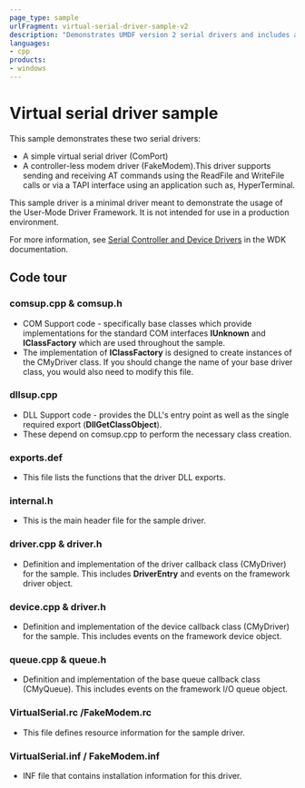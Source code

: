 ```yaml
---
page_type: sample
urlFragment: virtual-serial-driver-sample-v2
description: "Demonstrates UMDF version 2 serial drivers and includes a simple virtual serial driver (ComPort) and a controller-less modem driver (FakeModem)."
languages:
- cpp
products:
- windows
---
```


<!---
    name: Virtual serial driver sample (UMDF version 2)
    platform: UMDF2
    language: cpp
    category: Serial
    description: Demonstrates UMDF version 2 serial drivers and includes a simple virtual serial driver (ComPort) and a controller-less modem driver (FakeModem).
    samplefwlink: http://go.microsoft.com/fwlink/p/?LinkId=617965
--->

# Virtual serial driver sample

This sample demonstrates these two serial drivers:

- A simple virtual serial driver (ComPort)
- A controller-less modem driver (FakeModem).This driver supports sending and receiving AT commands using the ReadFile and WriteFile calls or via a TAPI interface using an application such as, HyperTerminal.

This sample driver is a minimal driver meant to demonstrate the usage of the User-Mode Driver Framework. It is not intended for use in a production environment.

For more information, see [Serial Controller and Device Drivers](http://msdn.microsoft.com/en-us/library/windows/hardware/ff546939) in the WDK documentation.

## Code tour

### comsup.cpp & comsup.h

- COM Support code - specifically base classes which provide implementations for the standard COM interfaces **IUnknown** and **IClassFactory** which are used throughout the sample.
- The implementation of **IClassFactory** is designed to create instances of the CMyDriver class. If you should change the name of your base driver class, you would also need to modify this file.

### dllsup.cpp

- DLL Support code - provides the DLL's entry point as well as the single required export (**DllGetClassObject**).
- These depend on comsup.cpp to perform the necessary class creation.

### exports.def

- This file lists the functions that the driver DLL exports.

### internal.h

- This is the main header file for the sample driver.

### driver.cpp & driver.h

- Definition and implementation of the driver callback class (CMyDriver) for the sample. This includes **DriverEntry** and events on the framework driver object.

### device.cpp & driver.h

- Definition and implementation of the device callback class (CMyDriver) for the sample. This includes events on the framework device object.

### queue.cpp & queue.h

- Definition and implementation of the base queue callback class (CMyQueue). This includes events on the framework I/O queue object.

### VirtualSerial.rc /FakeModem.rc

- This file defines resource information for the sample driver.

### VirtualSerial.inf / FakeModem.inf

- INF file that contains installation information for this driver.